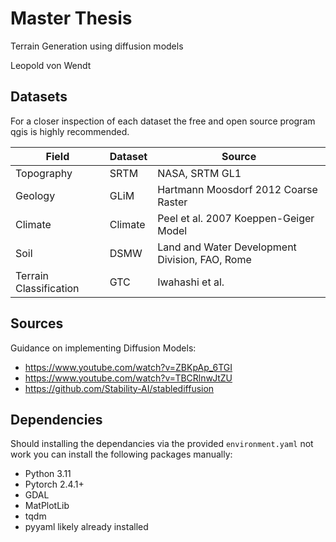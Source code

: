 # Master Thesis

Terrain Generation using diffusion models

Leopold von Wendt


## Datasets

For a closer inspection of each dataset the free and open source program qgis
is highly recommended.

| Field                  | Dataset  | Source                                         |
| ---------------------- | -------  | ---------------------------------------------- |
| Topography             | SRTM     | NASA, SRTM GL1                                 |
| Geology                | GLiM     | Hartmann Moosdorf 2012 Coarse Raster           |
| Climate                | Climate  | Peel et al. 2007 Koeppen-Geiger Model          |
| Soil                   | DSMW     | Land and Water Development Division, FAO, Rome |
| Terrain Classification | GTC      | Iwahashi et al.                                |


## Sources

Guidance on implementing Diffusion Models:
- https://www.youtube.com/watch?v=ZBKpAp_6TGI
- https://www.youtube.com/watch?v=TBCRlnwJtZU
- https://github.com/Stability-AI/stablediffusion


## Dependencies

Should installing the dependancies via the provided `environment.yaml` not work
you can install the following packages manually:

- Python 3.11
- Pytorch 2.4.1+
- GDAL
- MatPlotLib
- tqdm
- pyyaml likely already installed
